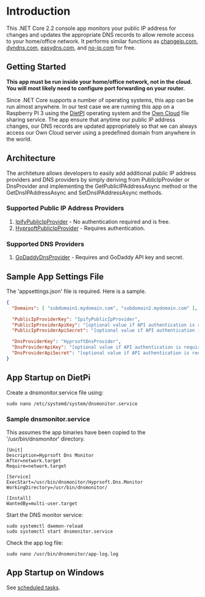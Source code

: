 # Introduction 
This .NET Core 2.2 console app monitors your public IP address for changes and updates the appropriate DNS records to allow remote access to your home/office network.
It performs similar functions as [changeip.com](https://changeip.com), [dyndns.com](https://dyndns.com), [easydns.com](https://easydns.com), and [no-ip.com](https://noip.com) for free.


## Getting Started
<b>This app must be run inside your home/office network, not in the cloud.  You will most likely need to configure port forwarding on your router.</b>

Since .NET Core supports a number of operating systems, this app can be run almost anywhere.
In our test case we are running this app on a Raspberry PI 3 using the [DietPI](https://dietpi.com/) operating system and the [Own Cloud](https://owncloud.org/) file sharing service.
The app ensure that anytime our public IP address changes, our DNS records are updated appropriately so that we can always access our Own Cloud server using a predefined domain from anywhere in the world.

## Architecture
The architeture allows developers to easily add additional public IP address providers and DNS providers by simply deriving from PublicIpProvider or DnsProvider and implementing the GetPublicIPAddressAsync method or the GetDnsIPAddressAsync and SetDnsIPAddressAsync methods.

### Supported Public IP Address Providers
1. [IpifyPublicIpProvider](https://www.ipify.org/) - No authentication required and is free.
2. [HyprsoftPublicIpProvider](https://hyprsoftidentity.azurewebsites.net/) - Requires authentication.

### Supported DNS Providers
1. [GoDaddyDnsProvider](https://www.godaddy.com/) - Requires and GoDaddy API key and secret.

## Sample App Settings File
The 'appsettings.json' file is required.  Here is a sample.
~~~json
{
  "Domains": [ "subdomain1.mydomain.com", "subdomain2.mydomain.com" ],

  "PublicIpProviderKey": "IpifyPublicIpProvider",
  "PublicIpProviderApiKey": "[optional value if API authentication is required]",
  "PublicIpProviderApiSecret": "[optional value if API authentication is required]",

  "DnsProviderKey": "HyprsoftDnsProvider",
  "DnsProviderApiKey": "[optional value if API authentication is required]",
  "DnsProviderApiSecret": "[optional value if API authentication is required]"
}
~~~

## App Startup on DietPi
Create a dnsmonitor.service file using:
```
sudo nano /etc/systemd/system/dnsmonitor.service
```

### Sample dnsmonitor.service
This assumes the app binaries have been copied to the '/usr/bin/dnsmonitor' directory.
```
[Unit]
Description=Hyprsoft Dns Monitor
After=network.target
Require=network.target

[Service]
ExecStart=/usr/bin/dnsmonitor/Hyprsoft.Dns.Monitor
WorkingDirectory=/usr/bin/dnsmonitor/

[Install]
WantedBy=multi-user.target
```

Start the DNS monitor service:
```
sudo systemctl daemon-reload
sudo systemctl start dnsmonitor.service
```

Check the app log file:
```
sudo nano /usr/bin/dnsmonitor/app-log.log
```

## App Startup on Windows
See [scheduled tasks](https://docs.microsoft.com/en-us/windows/desktop/taskschd/schtasks).